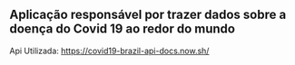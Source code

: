 ## Aplicação responsável por trazer dados sobre a doença do Covid 19 ao redor do mundo

Api Utilizada: https://covid19-brazil-api-docs.now.sh/
